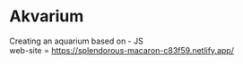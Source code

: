 # Akvarium
Creating an aquarium based on - JS<br>
web-site = https://splendorous-macaron-c83f59.netlify.app/
